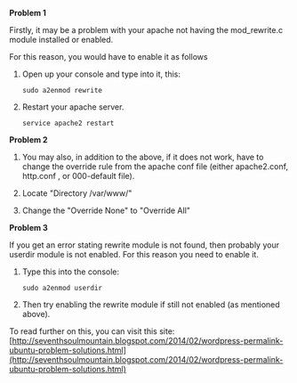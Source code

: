 **Problem 1**

Firstly, it may be a problem with your apache not having the mod_rewrite.c module installed or enabled. 

For this reason, you would have to  enable it as follows

1. Open up your console and type into it, this: 

    `sudo a2enmod rewrite`

2. Restart your apache server.

    `service apache2 restart`

**Problem 2**

1. You may also, in addition to the above, if it does not work, have to change the override rule from the apache conf file (either apache2.conf, http.conf , or 000-default file).

2. Locate "Directory /var/www/"

3. Change the "Override None" to "Override All"

**Problem 3**

If you get an error stating rewrite module is not found, then probably your userdir module 
is not enabled. For this reason you need to enable it. 

1. Type this into the console:

    `sudo a2enmod userdir`

2. Then try enabling the rewrite module if still not enabled (as mentioned above).

To read further on this, you can visit this site: [http://seventhsoulmountain.blogspot.com/2014/02/wordpress-permalink-ubuntu-problem-solutions.html](http://seventhsoulmountain.blogspot.com/2014/02/wordpress-permalink-ubuntu-problem-solutions.html)


